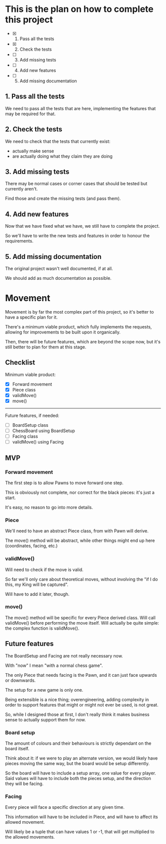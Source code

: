 # This is the plan on how to complete this project

- [x] 1. Pass all the tests
- [x] 2. Check the tests
- [ ] 3. Add missing tests
- [ ] 4. Add new features
- [ ] 5. Add missing documentation

## 1. Pass all the tests
We need to pass all the tests that are here, implementing the features that may be required for that.

## 2. Check the tests
We need to check that the tests that currently exist:

- actually make sense
- are actually doing what they claim they are doing

## 3. Add missing tests
There may be normal cases or corner cases that should be tested but currently aren't.

Find those and create the missing tests (and pass them).

## 4. Add new features
Now that we have fixed what we have, we still have to complete the project.

So we'll have to write the new tests and features in order to honour the requirements.

## 5. Add missing documentation
The original project wasn't well documented, if at all.

We should add as much documentation as possible.

# Movement
Movement is by far the most complex part of this project, so it's better to have a specific plan for it.

There's a minimum viable product, which fully implements the requests, allowing for improvements to be built upon it organically.

Then, there will be future features, which are beyond the scope now, but it's still better to plan for them at this stage.

## Checklist

Minimum viable product:

- [x] Forward movement
- [x] Piece class
- [x] validMove()
- [x] move()

---

Future features, if needed:

- [ ] BoardSetup class
- [ ] ChessBoard using BoardSetup
- [ ] Facing class
- [ ] validMove() using Facing

## MVP

### Forward movement
The first step is to allow Pawns to move forward one step.

This is obviously not complete, nor correct for the black pieces: it's just a start.

It's easy, no reason to go into more details.

### Piece
We'll need to have an abstract Piece class, from with Pawn will derive.

The move() method will be abstract, while other things might end up here (coordinates, facing, etc.)

### validMove()
Will need to check if the move is valid.

So far we'll only care about theoretical moves, without involving the "if I do this, my King will be captured".

Will have to add it later, though.

### move()
The move() method will be specific for every Piece derived class. Will call validMove() before performing the move itself.
Will actually be quite simple: the complex function is validMove().

## Future features

The BoardSetup and Facing are not really necessary now.

With "now" I mean "with a normal chess game".

The only Piece that needs facing is the Pawn, and it can just face upwards or downwards.

The setup for a new game is only one.

Being extensible is a nice thing; overengineering, adding complexity in order to support features that might or might not ever be used, is not great.

So, while I designed those at first, I don't really think it makes business sense to actually support them for now.

### Board setup
The amount of colours and their behaviours is strictly dependant on the board itself.

Think about it: if we were to play an alternate version, we would likely have pieces moving the same way, but the board would be setup differently.

So the board will have to include a setup array, one value for every player. Said values will have to include both the pieces setup, and the direction they will be facing.

### Facing
Every piece will face a specific direction at any given time.

This information will have to be included in Piece, and will have to affect its allowed movement.

Will likely be a tuple that can have values 1 or -1, that will get multiplied to the allowed movements.
